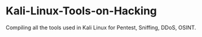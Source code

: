 # Kali-Linux-Tools-on-Hacking
Compiling all the tools used in Kali Linux for Pentest, Sniffing, DDoS, OSINT.
